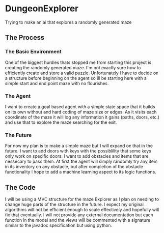 # DungeonExplorer
Trying to make an ai that explores a randomly generated maze

## The Process
### The Basic Environment
One of the biggest hurdles thats stopped me from starting this project is creating the randomly generated maze. I'm not exactly sure how to efficiently create and store a valid puzzle. Unfortunately I have to decide on a structure before beginning on the agent so Ill be starting here with a simple start and end point maze with no flourishes.

### The Agent
I want to create a goal based agent with a simple state space that it builds on its own without and hard coding of maze size or edges. As it visits each coordinate of the maze it will log any information it gains (paths, doors, etc.) and use that to explore the maze searching for the exit.

### The Future
For now my plan is to make a simple maze but I will expand on that in the future. I want to add doors with keys with the possiblility that some keys only work on specific doors. I want to add obstacles and items that are nessecary to pass them. At first the agent will simply randomly try any item in its inventory on any obstacle, but after completion of the obstacle functionality I hope to add a machine learning aspect to its logic functions.

## The Code
I will be using a MVC structure for the maze Explorer as I plan on needing to change huge parts of the structure in the future. I expect my original algorithms will not be efficient enough to scale effectively and hopefully will fix that eventually. I will not provide any external documentation but each function in the model and the views will be commented with a signature similar to the javadoc specification but using python.
